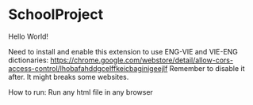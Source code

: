 # SchoolProject
Hello World!

Need to install and enable this extension to use ENG-VIE and VIE-ENG dictionaries:
https://chrome.google.com/webstore/detail/allow-cors-access-control/lhobafahddgcelffkeicbaginigeejlf
Remember to disable it after. It might breaks some websites.

How to run: Run any html file in any browser
